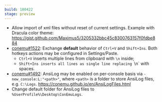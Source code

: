```yaml
---
build: 180422
stage: preview
---
```


* Allow import of xml files without reset of current settings.
  Example with Dracula color theme:
  https://gist.github.com/Maximus5/3205332bbc45c8300763157f0fdbe884
* [conemu#1522](https://github.com/Maximus5/ConEmu/issues/1522): Exchange **default** behavior of `Ctrl+V` and `Shift+Ins`.
  Both hotkeys actions may be configured in Settings/Paste.
  * `Ctrl+V` inserts multiple lines from clipboard with `\n` inside;
  * `Shift+Ins inserts all lines as single line replacing `\n` with spaces.
* [conemu#1492](https://github.com/Maximus5/ConEmu/issues/1492): AnsiLog may be enabled on per-console basis via `-new_console:L:"<path>"`,
  where `<path>` is a folder to store AnsiLog files, e.g. `C:\Logs`.
  https://conemu.github.io/en/AnsiLogFiles.html
* Change default folder for AnsiLog files to `%UserProfile%\Desktop\ConEmuLogs`.

